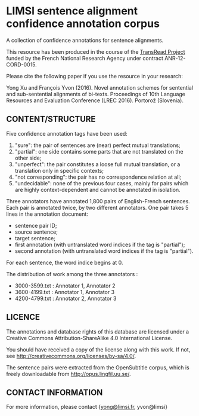 # LIMSI sentence alignment confidence annotation corpus #

A collection of confidence annotations for sentence alignments. 

This resource has been produced in the course of the [TransRead Project](https://transread.limsi.fr) funded by the French National Research Agency under contract ANR-12-CORD-0015.

Please cite the following paper if you use the resource in your research:

Yong Xu and François Yvon (2016). Novel annotation schemes for sentential
and sub-sentential alignments of bi-texts. Proceedings of 10th Language
Resources and Evaluation Conference (LREC 2016). Portorož (Slovenia).

## CONTENT/STRUCTURE ##

Five confidence annotation tags have been used:
1. "sure": the pair of sentences are (near) perfect mutual translations;
2. "partial": one side contains some parts that are not translated on the other side;
3. "unperfect": the pair constitutes a loose full mutual translation, or a translation only in specific contexts;
4. "not corresponding": the pair has no correspondence relation at all;
5. "undecidable": none of the previous four cases, mainly for pairs which are highly context-dependent and cannot be annotated in isolation.

Three annotators have annotated 1,800 pairs of English-French sentences.
Each pair is annotated twice, by two different annotators.
One pair takes 5 lines in the annotation document:
* sentence pair ID;
* source sentence;
* target sentence;
* first annotation (with untranslated word indices if the tag is "partial");
* second annotation (with untranslated word indices if the tag is "partial").

For each sentence, the word indice begins at 0.

The distribution of work among the three annotators :
* 3000-3599.txt : Annotator 1, Annotator 2
* 3600-4199.txt : Annotator 1, Annotator 3
* 4200-4799.txt : Annotator 2, Annotator 3

## LICENCE ##

The annotations and database rights of this database are licensed under a
Creative Commons Attribution-ShareAlike 4.0 International License.

You should have received a copy of the license along with this
work. If not, see <http://creativecommons.org/licenses/by-sa/4.0/>.

The sentence pairs were extracted from the OpenSubtitle corpus, which is freely downloadable from http://opus.lingfil.uu.se/.

## CONTACT INFORMATION ##

For more information, please contact {yong@limsi.fr, yvon@limsi}

